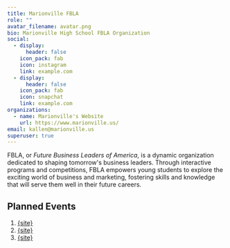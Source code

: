 ```yaml
---
title: Marionville FBLA
role: ""
avatar_filename: avatar.png
bio: Marionville High School FBLA Organization
social:
  - display:
      header: false
    icon_pack: fab
    icon: instagram
    link: example.com
  - display:
      header: false
    icon_pack: fab
    icon: snapchat
    link: example.com
organizations:
  - name: Marionville's Website
    url: https://www.marionville.us/
email: kallen@marionville.us
superuser: true
---
```

<!--StartFragment-->

FBLA, or *Future Business Leaders of America*, is a dynamic organization dedicated to shaping tomorrow's business leaders. Through interactive programs and competitions, FBLA empowers young students to explore the exciting world of business and marketing, fostering skills and knowledge that will serve them well in their future careers.

## Planned Events

1. [{﻿site}](https://example.com)
2. [{﻿site}](https://example.com)
3. [{﻿site}](https://example.com)

<!--EndFragment-->